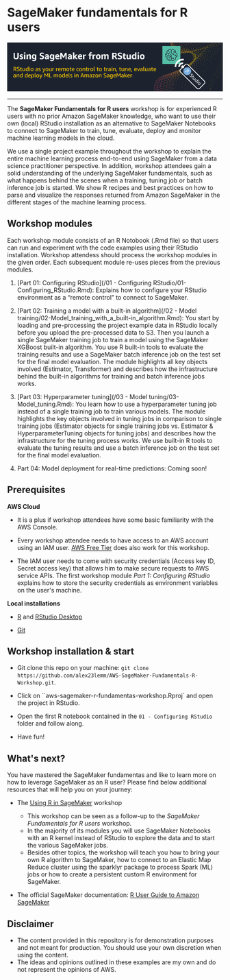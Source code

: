 # SageMaker fundamentals for R users 

![](images/workshop_banner.PNG) 

---

The **SageMaker Fundamentals for R users** workshop is for experienced R users with no prior Amazon SageMaker knowledge, who want to use their own (local) RStudio installation as an alternative to SageMaker Notebooks to connect to SageMaker to train, tune, evaluate, deploy and monitor machine learning models in the cloud.

We use a single project example throughout the workshop to explain the entire machine learning process end-to-end using SageMaker from a data science practitioner perspective. In addition, workshop attendees gain a solid understanding of the underlying SageMaker fundamentals, such as what happens behind the scenes when a training, tuning job or batch inference job is started. We show R recipes and best practices on how to parse and visualize the responses returned from Amazon SageMaker in the different stages of the machine learning process. 

 
## Workshop modules

Each workshop module consists of an R Notobook (.Rmd file) so that users can run and experiment with the code examples using their RStudio installation. Workshop attendess should process the workshop modules in the given order. Each subsequent module re-uses pieces from the previous modules. 

1. [Part 01: Configuring RStudio](/01 - Configuring RStudio/01-Configuring_RStudio.Rmd): Explains how to configure your RStudio environment as a “remote control” to connect to SageMaker.

2. [Part 02: Training a model with a built-in algorithm](/02 - Model training/02-Model_training_with_a_built-in_algorithm.Rmd): You start by loading and pre-processing the project example data in RStudio locally before you upload the pre-processed data to S3. Then you launch a single SageMaker training job to train a model using the SageMaker XGBoost built-in algorithm. You use R built-in tools to evaluate the training results and use a SageMaker batch inference job on the test set for the final model evaluation. The module highlights all key objects involved (Estimator, Transformer) and describes how the infrastructure behind the built-in algorithms for training and batch inference jobs works. 

3. [Part 03: Hyperparameter tuning](/03 - Model tuning/03-Model_tuning.Rmd): You learn how to use a hyperparameter tuning job instead of a single training job to train various models. The module highlights the key objects involved in tuning jobs in comparison to single training jobs (Estimator objects for single training jobs vs. Estimator & HyperparameterTuning objects for tuning jobs) and describes how the infrastructure for the tuning process works. We use built-in R tools to evaluate the tuning results and use a batch inference job on the test set for the final model evaluation.

3. Part 04: Model deployment for real-time predictions: Coming soon!


## Prerequisites 

**AWS Cloud**

* It is a plus if workshop attendees have some basic familiarity with the AWS Console.

* Every workshop attendee needs to have access to an AWS account using an IAM user. [AWS Free Tier](https://aws.amazon.com/de/free/) does also work for this workshop. 

* The IAM user needs to come with security credentials (Access key ID, Secret access key) that allows him to make secure requests to AWS service APIs. The first workshop module *Part 1: Configuring RStudio* explains how to store the security credentials as environment variables on the user's machine.

**Local installations**

* [R](https://cran.r-project.org/) and [RStudio Desktop](https://rstudio.com/products/rstudio/download/)

* [Git](https://git-scm.com/downloads)

## Workshop installation & start

* Git clone this repo on your machine: `git clone https://github.com/alex23lemm/AWS-SageMaker-Fundamentals-R-Workshop.git`.

* Click on ``aws-sagemaker-r-fundamentas-workshop.Rproj` and open the project in RStudio.

* Open the first R notebook contained in the `01 - Configuring RStudio` folder and follow along.

* Have fun!

## What's next?

You have mastered the SageMaker fundamentas and like to learn more on how to leverage SageMaker as an R user? Please find below additional resources that will help you on your journey: 

* The [Using R in SageMaker](https://github.com/nickminaie/AWS-SageMaker-R-Workshop) workshop
  * This workshop can be seen as a follow-up to the *SageMaker Fundamentals for R users* workshop.
  * In the majority of its modules you will use SageMaker Notebooks with an R kernel instead of RStudio to explore the data and to start the various SageMaker jobs.
  * Besides other topics, the workshop will teach you how to bring your own R algorithm to SageMaker, how to connect to an Elastic Map Reduce cluster using the sparklyr package to process Spark (ML) jobs or how to create a persistent custom R environment for SageMaker.

* The official SageMaker documentation: [R User Guide to Amazon SageMaker](https://docs.aws.amazon.com/sagemaker/latest/dg/r-guide.html)


## Disclaimer

* The content provided in this repository is for demonstration purposes and not meant for production. You should use your own discretion when using the content.
* The ideas and opinions outlined in these examples are my own and do not represent the opinions of AWS.



